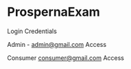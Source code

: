 # ProspernaExam

Login Credentials

Admin - 
admin@gmail.com
Access

Consumer
consumer@gmail.com
Access
